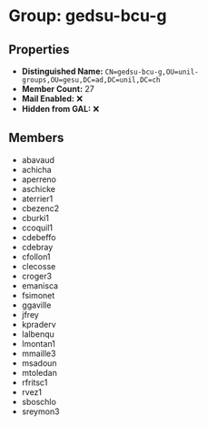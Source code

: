 # Group: gedsu-bcu-g

## Properties

- **Distinguished Name:** `CN=gedsu-bcu-g,OU=unil-groups,OU=gesu,DC=ad,DC=unil,DC=ch`
- **Member Count:** 27
- **Mail Enabled:** ❌
- **Hidden from GAL:** ❌

## Members

- abavaud
- achicha
- aperreno
- aschicke
- aterrier1
- cbezenc2
- cburki1
- ccoquil1
- cdebeffo
- cdebray
- cfollon1
- clecosse
- croger3
- emanisca
- fsimonet
- ggaville
- jfrey
- kpraderv
- lalbenqu
- lmontan1
- mmaille3
- msadoun
- mtoledan
- rfritsc1
- rvez1
- sboschlo
- sreymon3
